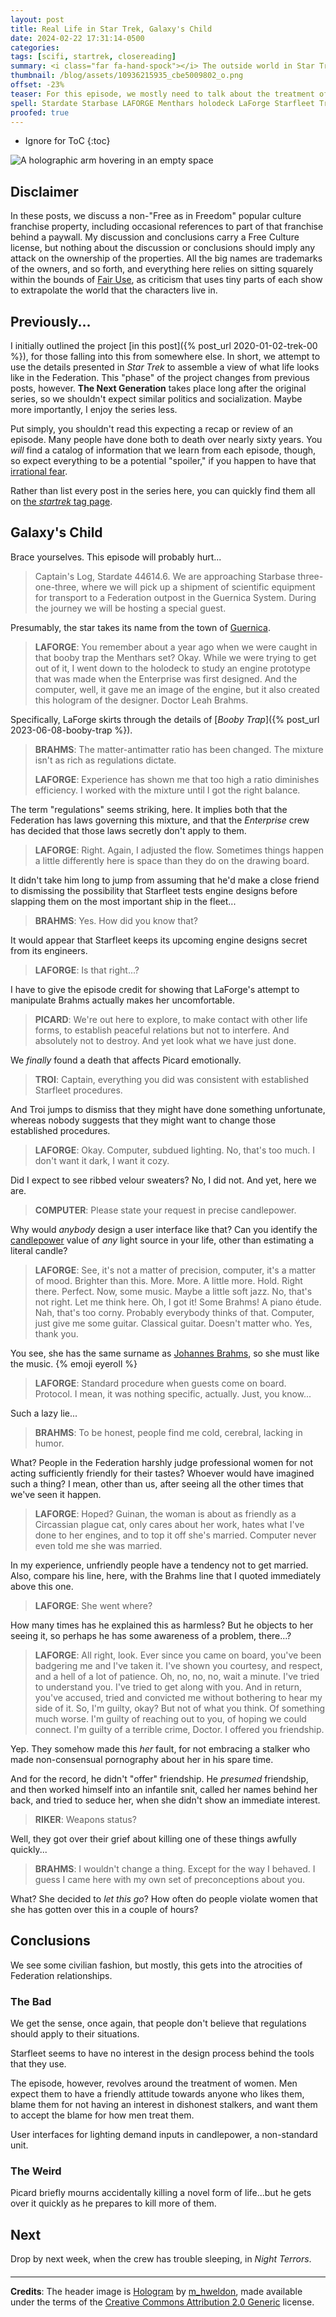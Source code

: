 ```yaml
---
layout: post
title: Real Life in Star Trek, Galaxy's Child
date: 2024-02-22 17:31:14-0500
categories:
tags: [scifi, startrek, closereading]
summary: <i class="far fa-hand-spock"></i> The outside world in Star Trek
thumbnail: /blog/assets/10936215935_cbe5009802_o.png
offset: -23%
teaser: For this episode, we mostly need to talk about the treatment of women, with a couple of issues scattered around.
spell: Stardate Starbase LAFORGE Menthars holodeck LaForge Starfleet Troi eyeroll Guinan Circassian Riker
proofed: true
---
```


* Ignore for ToC
{:toc}

![A holographic arm hovering in an empty space](/blog/assets/10936215935_cbe5009802_o.png "Don't touch it; you don't know where that finger has been...")

## Disclaimer

In these posts, we discuss a non-"Free as in Freedom" popular culture franchise property, including occasional references to part of that franchise behind a paywall.  My discussion and conclusions carry a Free Culture license, but nothing about the discussion or conclusions should imply any attack on the ownership of the properties.  All the big names are trademarks of the owners, and so forth, and everything here relies on sitting squarely within the bounds of [Fair Use](https://en.wikipedia.org/wiki/Fair_use), as criticism that uses tiny parts of each show to extrapolate the world that the characters live in.

## Previously...

I initially outlined the project [in this post]({% post_url 2020-01-02-trek-00 %}), for those falling into this from somewhere else.  In short, we attempt to use the details presented in *Star Trek* to assemble a view of what life looks like in the Federation.  This "phase" of the project changes from previous posts, however.  **The Next Generation** takes place long after the original series, so we shouldn't expect similar politics and socialization.  Maybe more importantly, I enjoy the series less.

Put simply, you shouldn't read this expecting a recap or review of an episode.  Many people have done both to death over nearly sixty years.  You *will* find a catalog of information that we learn from each episode, though, so expect everything to be a potential "spoiler," if you happen to have that [irrational fear](https://www.theguardian.com/books/booksblog/2011/aug/17/spoilers-enhance-enjoyment-psychologists).

Rather than list every post in the series here, you can quickly find them all on [the *startrek* tag page](/blog/tag/startrek/).

## Galaxy's Child

Brace yourselves.  This episode will probably hurt...

 > Captain's Log, Stardate 44614.6. We are approaching Starbase three-one-three, where we will pick up a shipment of scientific equipment for transport to a Federation outpost in the Guernica System. During the journey we will be hosting a special guest.

Presumably, the star takes its name from the town of [Guernica](https://en.wikipedia.org/wiki/Guernica).

 > **LAFORGE**: You remember about a year ago when we were caught in that booby trap the Menthars set? Okay. While we were trying to get out of it, I went down to the holodeck to study an engine prototype that was made when the Enterprise was first designed. And the computer, well, it gave me an image of the engine, but it also created this hologram of the designer. Doctor Leah Brahms.

Specifically, LaForge skirts through the details of [*Booby Trap*]({% post_url 2023-06-08-booby-trap %}).

 > **BRAHMS**: The matter-antimatter ratio has been changed. The mixture isn't as rich as regulations dictate.
 >
 > **LAFORGE**: Experience has shown me that too high a ratio diminishes efficiency. I worked with the mixture until I got the right balance.

The term "regulations" seems striking, here.  It implies both that the Federation has laws governing this mixture, and that the *Enterprise* crew has decided that those laws secretly don't apply to them.

 > **LAFORGE**: Right. Again, I adjusted the flow. Sometimes things happen a little differently here is space than they do on the drawing board.

It didn't take him long to jump from assuming that he'd make a close friend to dismissing the possibility that Starfleet tests engine designs before slapping them on the most important ship in the fleet...

 > **BRAHMS**: Yes. How did you know that?

It would appear that Starfleet keeps its upcoming engine designs secret from its engineers.

 > **LAFORGE**: Is that right...?

I have to give the episode credit for showing that LaForge's attempt to manipulate Brahms actually makes her uncomfortable.

 > **PICARD**: We're out here to explore, to make contact with other life forms, to establish peaceful relations but not to interfere. And absolutely not to destroy. And yet look what we have just done.

We *finally* found a death that affects Picard emotionally.

 > **TROI**: Captain, everything you did was consistent with established Starfleet procedures.

And Troi jumps to dismiss that they might have done something unfortunate, whereas nobody suggests that they might want to change those established procedures.

 > **LAFORGE**: Okay. Computer, subdued lighting. No, that's too much. I don't want it dark, I want it cozy.

Did I expect to see ribbed velour sweaters?  No, I did not.  And yet, here we are.

 > **COMPUTER**: Please state your request in precise candlepower.

Why would *anybody* design a user interface like that?  Can you identify the [candlepower](https://en.wikipedia.org/wiki/Candlepower) value of *any* light source in your life, other than estimating a literal candle?

 > **LAFORGE**: See, it's not a matter of precision, computer, it's a matter of mood. Brighter than this. More. More. A little more. Hold. Right there. Perfect. Now, some music. Maybe a little soft jazz. No, that's not right. Let me think here. Oh, I got it! Some Brahms! A piano étude. Nah, that's too corny. Probably everybody thinks of that. Computer, just give me some guitar. Classical guitar. Doesn't matter who. Yes, thank you.

You see, she has the same surname as [Johannes Brahms](https://en.wikipedia.org/wiki/Johannes_Brahms), so she must like the music.  {% emoji eyeroll %}

 > **LAFORGE**: Standard procedure when guests come on board. Protocol. I mean, it was nothing specific, actually. Just, you know...

Such a lazy lie...

 > **BRAHMS**: To be honest, people find me cold, cerebral, lacking in humor.

What?  People in the Federation harshly judge professional women for not acting sufficiently friendly for their tastes?  Whoever would have imagined such a thing?  I mean, other than us, after seeing all the other times that we've seen it happen.

 > **LAFORGE**: Hoped? Guinan, the woman is about as friendly as a Circassian plague cat, only cares about her work, hates what I've done to her engines, and to top it off she's married. Computer never even told me she was married.

In my experience, unfriendly people have a tendency not to get married.  Also, compare his line, here, with the Brahms line that I quoted immediately above this one.

 > **LAFORGE**: She went where?

How many times has he explained this as harmless?  But he objects to her seeing it, so perhaps he has some awareness of a problem, there...?

 > **LAFORGE**: All right, look. Ever since you came on board, you've been badgering me and I've taken it. I've shown you courtesy, and respect, and a hell of a lot of patience. Oh, no, no, no, wait a minute. I've tried to understand you. I've tried to get along with you. And in return, you've accused, tried and convicted me without bothering to hear my side of it. So, I'm guilty, okay? But not of what you think. Of something much worse. I'm guilty of reaching out to you, of hoping we could connect. I'm guilty of a terrible crime, Doctor. I offered you friendship.

Yep.  They somehow made this *her* fault, for not embracing a stalker who made non-consensual pornography about her in his spare time.

And for the record, he didn't "offer" friendship.  He *presumed* friendship, and then worked himself into an infantile snit, called her names behind her back, and tried to seduce her, when she didn't show an immediate interest.

 > **RIKER**: Weapons status?

Well, they got over their grief about killing one of these things awfully quickly...

 > **BRAHMS**: I wouldn't change a thing. Except for the way I behaved. I guess I came here with my own set of preconceptions about you.

What?  She decided to *let this go*?  How often do people violate women that she has gotten over this in a couple of hours?

## Conclusions

We see some civilian fashion, but mostly, this gets into the atrocities of Federation relationships.

### The Bad

We get the sense, once again, that people don't believe that regulations should apply to their situations.

Starfleet seems to have no interest in the design process behind the tools that they use.

The episode, however, revolves around the treatment of women.  Men expect them to have a friendly attitude towards anyone who likes them, blame them for not having an interest in dishonest stalkers, and want them to accept the blame for how men treat them.

User interfaces for lighting demand inputs in candlepower, a non-standard unit.

### The Weird

Picard briefly mourns accidentally killing a novel form of life...but he gets over it quickly as he prepares to kill more of them.

## Next

Drop by next week, when the crew has trouble sleeping, in *Night Terrors*.

#### <i class="far fa-hand-spock"></i>

* * *

**Credits**: The header image is [Hologram](https://www.flickr.com/photos/57460471@N06/10936215935) by [m_hweldon](https://www.flickr.com/photos/57460471@N06/), made available under the terms of the [Creative Commons Attribution 2.0 Generic](https://creativecommons.org/licenses/by/2.0/) license.
